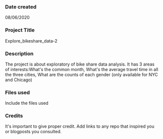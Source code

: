 ### Date created
08/06/2020

### Project Title
Explore_bikeshare_data-2

### Description
The project is about exploratory of bike share data analysis.
It has 3 areas of interests:What's the common month, What's the average travel time in all the three cities,
What are the counts of each gender (only available for NYC and Chicago)

### Files used
Include the files used

### Credits
It's important to give proper credit. Add links to any repo that inspired you or blogposts you consulted.
